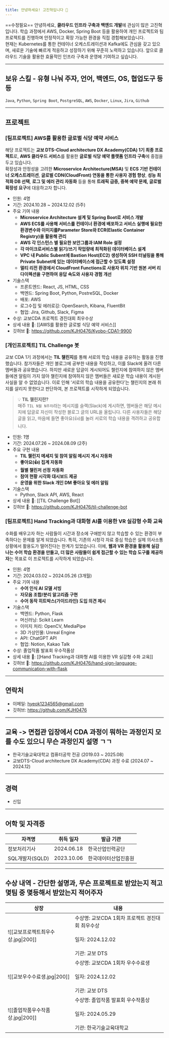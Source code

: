```yaml
---
title: 안녕하세요! 고진혁입니다 👋
---
```

==수정필요==
안녕하세요, **클라우드 인프라 구축과 백엔드 개발**에 관심이 많은 고진혁입니다. 학습 과정에서 AWS, Docker, Spring Boot 등을 활용하여 개인 프로젝트와 팀 프로젝트를 진행하며 안정적이고 확장 가능한 환경을 직접 경험해보았습니다.</br>
현재는 Kubernetes를 통한 컨테이너 오케스트레이션과 Kafka에도 관심을 갖고 있으며, 새로운 기술에 빠르게 적응하고 성장하기 위해 꾸준히 노력하고 있습니다. 앞으로 클라우드 기술을 활용한 효율적인 인프라 구축과 운영에 기여하고 싶습니다.

---
## 보유 스킬 - 유형 나눠 주자, 언어, 백엔드, OS, 협업도구 등등

`Java`, `Python`, `Spring Boot`, `PostgreSQL`, `AWS`, `Docker`, `Linux`, `Jira`, `Github`</br>

---
## 프로젝트

### [팀프로젝트] AWS를 활용한 글로벌 식당 예약 서비스

해당 프로젝트는 **교보 DTS-Cloud architecture DX Academy(CDA) 1기 최종 프로젝트**로, **AWS 클라우드 서비스**를 활용한 **글로벌 식당 예약 플랫폼 인프라 구축**에 중점을 두고 있습니다.</br>
확장성과 안정성을 고려한 **Microservice Architecture(MSA)** 및 **ECS 기반 컨테이너 오케스트레이션**, **글로벌 CDN(CloudFront) 연동을 통한 사용자 경험 향상**, **성능 최적화 DB 선택**, **로그 및 에러 관리 자동화** 등을 통해 **트래픽 급증, 중복 예약 문제, 글로벌 확장성 요구**에 대응하고자 합니다.

- 인원: 4명
- 기간: 2024.10.28 ~ 2024.12.02 (5주)
- 주요 기여 내용
	- **Microservice Architecture 설계 및 Spring Boot로 서비스 개발**
	- **AWS ECS를 사용해 서비스를 컨테이너 환경에 배포하고 서비스 실행에 필요한 환경변수와 이미지를Parameter Store와 ECR(Elastic Container Registry)을 활용해 관리**
	- **AWS 각 인스턴스 별 필요한 보안그룹과 IAM Role 설정**
	- **각 마이크로서비스별 읽기/쓰기 작업량에 최적화된 데이터베이스 설계**
	- **VPC 내 Public Subent에 Bastion Host(EC2) 생성하여 SSH 터널링을 통해 Private Subnet에 있는 데이터베이스에 접근할 수 있도록 설정**
	- **멀티 리전 환경에서 CloudFront Functions로 사용자 위치 기반 원본 서버 리다이렉션을 구현하여 응답 속도와 사용자 경험 개선**
- 기술스택
	- 프론트엔드: React, JS, HTML, CSS
	- 백엔드: Spring Boot, Python, PostreSQL, Docker
	- 배포: AWS
	- 로그수집 및 에러로깅: OpenSearch, Kibana, FluentBit
	- 협업: Jira, Github, Slack, Figma
- 수상: 교보CDA 프로젝트 경진대회 최우수상
- 상세 내용 🔗: [[AWS를 활용한 글로벌 식당 예약 서비스]]
- 깃허브 🔗: https://github.com/KJH0476/Kyobo-CDA1-9900

### [개인프로젝트] TIL Challenge 봇

교보 CDA 1기 과정에서는 **TIL 챌린지**를 통해 서로의 학습 내용을 공유하는 활동을 진행했습니다. 참가자들은 개인 블로그에 공부한 내용을 작성하고, 이를 Slack에 올려 다른 멤버들과 공유했습니다. 하지만 새로운 답글이 게시되어도 챌린지에 참여하지 않은 멤버들에겐 알림이 가지 않아 챌린지에 참여하지 않은 멤버들은 새로운 학습 내용이 게시된 사실을 알 수 없었습니다. 이로 인해 ‘서로의 학습 내용을 공유한다’는 챌린지의 본래 취지를 살리지 못한다고 판단하여, 본 프로젝트를 시작하게 되었습니다.

> 💡 **TIL 챌린지란?**</br>
> 매주 `TIL N월 N주차`라는 메시지를 슬랙(Slack)에 게시하면, 멤버들은 해당 메시지에 답글로 자신이 작성한 블로그 글의 URL을 올립니다. 다른 사용자들은 해당 글을 읽고, 마음에 들면 좋아요(👍)를 눌러 서로의 학습 내용을 격려하고 공유합니다.

- 인원: 1명
- 기간: 2024.07.26 ~ 2024.08.09 (2주)
- 주요 구현 내용
	- **TIL 챌린지 메세지 및 참여 알림 메시지 게시 자동화**
	- **좋아요(👍) 집계 자동화**
	- **월별 챌린저 선정 자동화**
	- **참여 현황 시각화 대시보드 제공**
	- **운영을 위한 Slack 개인 DM 좋아요 및 에러 알림**
- 기술스택
	- Python, Slack API, AWS, React
- 상세 내용 🔗: [[TIL Challenge Bot]]
- 깃허브 🔗: https://github.com/KJH0476/til-challenge-bot

### [팀프로젝트] Hand Tracking과 대화형 AI를 이용한 VR 실감형 수화 교육

수화를 배우고자 하는 사람들이 시간과 장소에 구애받지 않고 학습할 수 있는 환경이 부족하다는 문제를 알게 되었습니다. 특히, 기존의 시청각 자료 중심 학습은 실제 의사소통 상황에서 활용도가 떨어진다는 한계가 있었습니다. 이에, **웹과 VR 환경을 활용해 실감 나는 수어 학습 환경을 만들고, 더 많은 사람들이 쉽게 접근할 수 있는 학습 도구를 제공하자**는 목표로 이 프로젝트를 시작하게 되었습니다.

- 인원: 4명
- 기간: 2024.03.02 ~ 2024.05.26 (3개월)
- 주요 기여 내용
	- **수어 인식 AI 모델 서빙**
	- **자모음 조합/분리 알고리즘 구현**
	- **수어 동작 히트박스(가이드라인) 도입 의견 제시**
- 기술스택
	- 백엔드: Python, Flask
	- 머신러닝: Scikit Learn
	- 이미지 처리: OpenCV, MediaPipe
	- 3D 가상인물: Unreal Engine
	- API: ChatGPT API
	- 협업: Notion, Kakao Talk
- 수상: 졸업작품 발표회 우수작품상
- 상세 내용 🔗: [[Hand Tracking과 대화형 AI를 이용한 VR 실감형 수화 교육]]
- 깃허브 🔗: https://github.com/KJH0476/hand-sign-language-communication-with-flask

---
## 연락처
- 이메일: hyeok1234565@gmail.com
- 깃허브: https://github.com/KJH0476

---
## 교육 -> 면접관 입장에서 CDA 과정이 뭐하는 과정인지 모를 수도 있으니 무슨 과정인지 설명 ㄱㄱ
- 한국기술교육대학교 컴퓨터공학 전공 (2019.03 ~ 2025.08)
- 교보DTS-Cloud architecture DX Academy(CDA) 과정 수료 (2024.07 ~ 2024.12)

---
## 경력
- 신입

---
## 어학 및 자격증
| <center>자격명</center> | <center>취득 일자</center> | <center>발급 기관</center> |
| -------------------- | ---------------------- | ---------------------- |
| 정보처리기사               | 2024.06.18             | 한국산업인력공단               |
| SQL개발자(SQLD)         | 2023.10.06             | 한국데이터산업진흥원             |

---
## 수상 내역 - 간단한 설명과, 무슨 프로젝트로 받았는지 적고 몇팀 중 몇등해서 받았는지 적어주자

| 상장                          | 내용                                                                    |
| --------------------------- | --------------------------------------------------------------------- |
| ![[교보프로젝트최우수상.jpg\|200]]    | 수상명: 교보CDA 1회차 프로젝트 경진대회 최우수상<br><br>일자: 2024.12.02<br><br>기관: 교보 DTS |
| ![[교보우수수료생.jpg\|200]]       | 수상명: 교보CDA 1회차 우수수료생<br><br>일자: 2024.12.02<br><br>기관: 교보 DTS          |
| ![[졸업작품우수작품상.jpg\|200]]<br> | 수상명: 졸업작품 발표회 우수작품상<br><br>일자: 2024.05.29<br><br>기관: 한국기술교육대학교        |
